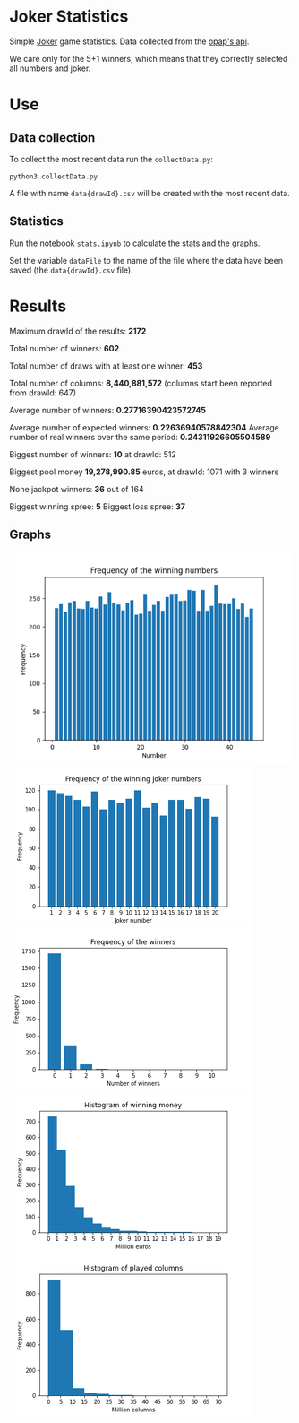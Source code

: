 # Joker Statistics
Simple [Joker](https://tzoker.opap.gr/) game statistics. Data collected from the [opap's api](https://www.opap.gr/web-services).

We care only for the 5+1 winners, which means that they correctly selected all numbers and joker.

# Use
## Data collection
To collect the most recent data run the `collectData.py`:
```
python3 collectData.py
```
A file with name `data{drawId}.csv` will be created with the most recent data.

## Statistics
Run the notebook `stats.ipynb` to calculate the stats and the graphs.

Set the variable `dataFile` to the name of the file where the data have been saved (the `data{drawId}.csv` file).

# Results
Maximum drawId of the results: **2172**

Total number of winners: **602**

Total number of draws with at least one winner: **453**

Total number of columns: **8,440,881,572** (columns start been reported from drawId: 647)

Average number of winners: **0.27716390423572745**

Average number of expected winners: **0.22636940578842304**
Average number of real winners over the same period: **0.24311926605504589**

Biggest number of winners: **10** at drawId: 512

Biggest pool money **19,278,990.85** euros, at drawId: 1071 with 3 winners

None jackpot winners: **36** out of 164

Biggest winning spree: **5**
Biggest loss spree: **37**

## Graphs
![](images/numbersFrequencyFig.png)
![](images/jokerFrequencyFig.png)
![](images/winnersFrequencyFig.png)
![](images/winningsFig.png)
![](images/columnsFig.png)

